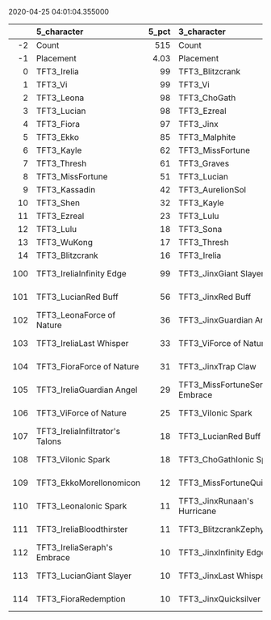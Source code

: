 
2020-04-25 04:01:04.355000

|     | 5_character                     |   5_pct | 3_character                      |   3_pct | 1_character                      |   1_pct | 2_character                     |   2_pct | 4_character                      |   4_pct |
|----:|:--------------------------------|--------:|:---------------------------------|--------:|:---------------------------------|--------:|:--------------------------------|--------:|:---------------------------------|--------:|
|  -2 | Count                           |  515    | Count                            |  759    | Count                            | 1182    | Count                           |   813   | Count                            |  690    |
|  -1 | Placement                       |    4.03 | Placement                        |    4.08 | Placement                        |    4.43 | Placement                       |     4.7 | Placement                        |    4.85 |
|   0 | TFT3_Irelia                     |   99    | TFT3_Blitzcrank                  |   97    | TFT3_Lux                         |   60    | TFT3_Jhin                       |    94   | TFT3_Shen                        |   98    |
|   1 | TFT3_Vi                         |   99    | TFT3_Vi                          |   97    | TFT3_Annie                       |   53    | TFT3_Ashe                       |    94   | TFT3_Blitzcrank                  |   70    |
|   2 | TFT3_Leona                      |   98    | TFT3_ChoGath                     |   96    | TFT3_Rumble                      |   48    | TFT3_Karma                      |    91   | TFT3_Kassadin                    |   68    |
|   3 | TFT3_Lucian                     |   98    | TFT3_Ezreal                      |   96    | TFT3_Fizz                        |   46    | TFT3_Mordekaiser                |    83   | TFT3_Kayle                       |   68    |
|   4 | TFT3_Fiora                      |   97    | TFT3_Jinx                        |   95    | TFT3_KaiSa                       |   45    | TFT3_Lux                        |    73   | TFT3_WuKong                      |   66    |
|   5 | TFT3_Ekko                       |   85    | TFT3_Malphite                    |   95    | TFT3_Shaco                       |   45    | TFT3_Shaco                      |    65   | TFT3_Ezreal                      |   62    |
|   6 | TFT3_Kayle                      |   62    | TFT3_MissFortune                 |   70    | TFT3_KhaZix                      |   37    | TFT3_JarvanIV                   |    54   | TFT3_MissFortune                 |   48    |
|   7 | TFT3_Thresh                     |   61    | TFT3_Graves                      |   66    | TFT3_Neeko                       |   36    | TFT3_Xerath                     |    54   | TFT3_Xayah                       |   45    |
|   8 | TFT3_MissFortune                |   51    | TFT3_Lucian                      |   53    | TFT3_Syndra                      |   31    | TFT3_Lulu                       |    53   | TFT3_Thresh                      |   44    |
|   9 | TFT3_Kassadin                   |   42    | TFT3_AurelionSol                 |   30    | TFT3_Soraka                      |   31    | TFT3_Kassadin                   |    43   | TFT3_MasterYi                    |   35    |
|  10 | TFT3_Shen                       |   32    | TFT3_Kayle                       |   21    | TFT3_Ahri                        |   30    | TFT3_WuKong                     |    32   | TFT3_Yasuo                       |   35    |
|  11 | TFT3_Ezreal                     |   23    | TFT3_Lulu                        |   11    | TFT3_Zoe                         |   30    | TFT3_Jayce                      |    31   | TFT3_Irelia                      |   33    |
|  12 | TFT3_Lulu                       |   18    | TFT3_Sona                        |   10    | TFT3_Kayle                       |   28    | TFT3_Thresh                     |    19   | TFT3_Sona                        |   32    |
|  13 | TFT3_WuKong                     |   17    | TFT3_Thresh                      |    7    | TFT3_Rakan                       |   26    | TFT3_Poppy                      |    16   | TFT3_Lulu                        |   28    |
|  14 | TFT3_Blitzcrank                 |   16    | TFT3_Irelia                      |    7    | TFT3_XinZhao                     |   26    | TFT3_Leona                      |    12   | TFT3_Karma                       |   24    |
| 100 | TFT3_IreliaInfinity Edge        |   99    | TFT3_JinxGiant Slayer            |   71    | TFT3_KaiSaMorellonomicon         |   27    | TFT3_JhinRunaan's Hurricane     |    41   | TFT3_KayleGuinsoo's Rageblade    |   49    |
| 101 | TFT3_LucianRed Buff             |   56    | TFT3_JinxRed Buff                |   53    | TFT3_RumbleQuicksilver           |   25    | TFT3_JhinGuardian Angel         |    39   | TFT3_KayleGuardian Angel         |   42    |
| 102 | TFT3_LeonaForce of Nature       |   36    | TFT3_JinxGuardian Angel          |   35    | TFT3_SyndraSeraph's Embrace      |   23    | TFT3_JhinInfinity Edge          |    33   | TFT3_KayleRapid Firecannon       |   24    |
| 103 | TFT3_IreliaLast Whisper         |   33    | TFT3_ViForce of Nature           |   32    | TFT3_KaiSaSeraph's Embrace       |   22    | TFT3_ShacoGuardian Angel        |    30   | TFT3_MasterYiQuicksilver         |   24    |
| 104 | TFT3_FioraForce of Nature       |   31    | TFT3_JinxTrap Claw               |   19    | TFT3_RumbleBramble Vest          |   18    | TFT3_JhinLast Whisper           |    25   | TFT3_MasterYiGuinsoo's Rageblade |   23    |
| 105 | TFT3_IreliaGuardian Angel       |   29    | TFT3_MissFortuneSeraph's Embrace |   18    | TFT3_RumbleTitan's Resolve       |   17    | TFT3_XerathGuinsoo's Rageblade  |    25   | TFT3_KayleQuicksilver            |   17    |
| 106 | TFT3_ViForce of Nature          |   25    | TFT3_ViIonic Spark               |   16    | TFT3_KaiSaDemolitionist's Charge |   16    | TFT3_JhinTrap Claw              |    24   | TFT3_KayleHand Of Justice        |   15    |
| 107 | TFT3_IreliaInfiltrator's Talons |   18    | TFT3_LucianRed Buff              |   15    | TFT3_SyndraChalice of Favor      |   15    | TFT3_ShacoBloodthirster         |    18   | TFT3_MasterYiBramble Vest        |   12    |
| 108 | TFT3_ViIonic Spark              |   18    | TFT3_ChoGathIonic Spark          |   14    | TFT3_NeekoGuardian Angel         |   13    | TFT3_XerathQuicksilver          |    16   | TFT3_MissFortuneSeraph's Embrace |   10    |
| 109 | TFT3_EkkoMorellonomicon         |   12    | TFT3_MissFortuneQuicksilver      |   14    | TFT3_ShacoInfinity Edge          |   10    | TFT3_ShacoHextech Gunblade      |    11   | TFT3_YasuoHand Of Justice        |    9    |
| 110 | TFT3_LeonaIonic Spark           |   11    | TFT3_JinxRunaan's Hurricane      |   14    | TFT3_RakanSpear of Shojin        |   10    | TFT3_XerathRabadon's Deathcap   |    10   | TFT3_YasuoGuardian Angel         |    8    |
| 111 | TFT3_IreliaBloodthirster        |   11    | TFT3_BlitzcrankZephyr            |   13    | TFT3_DariusRabadon's Deathcap    |   10    | TFT3_AsheDark Star's Heart      |    10   | TFT3_BlitzcrankZephyr            |    8    |
| 112 | TFT3_IreliaSeraph's Embrace     |   10    | TFT3_JinxInfinity Edge           |   12    | TFT3_DariusIonic Spark           |    8    | TFT3_JayceIonic Spark           |     9   | TFT3_BlitzcrankForce of Nature   |    8    |
| 113 | TFT3_LucianGiant Slayer         |   10    | TFT3_JinxLast Whisper            |   12    | TFT3_NeekoZz'Rot Portal          |    8    | TFT3_MordekaiserForce of Nature |     9   | TFT3_YasuoSpear of Shojin        |    7    |
| 114 | TFT3_FioraRedemption            |   10    | TFT3_JinxQuicksilver             |   11    | TFT3_ShacoBloodthirster          |    8    | TFT3_XerathGuardian Angel       |     8   | TFT3_MasterYiRapid Firecannon    |    7    |
